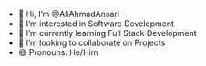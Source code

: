 - 👋 Hi, I’m @AliAhmadAnsari
- 👀 I’m interested in Software Development
- 🌱 I’m currently learning Full Stack Development
- 💞️ I’m looking to collaborate on Projects
- 😄 Pronouns: He/Him

<!---
AliAhmadAnsari/AliAhmadAnsari is a ✨ special ✨ repository because its `README.md` (this file) appears on your GitHub profile.
You can click the Preview link to take a look at your changes.
--->
